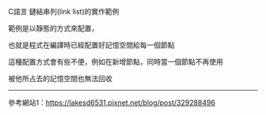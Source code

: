 
C語言 鏈結串列(link list)的實作範例

範例是以靜態的方式來配置，

也就是程式在編譯時已經配置好記憶空間給每一個節點


這種配置方式會有些不便，例如在新增節點，同時當一個節點不再使用

被他所占去的記憶空間也無法回收

__________________________________________________________




參考網站1：https://lakesd6531.pixnet.net/blog/post/329288496



